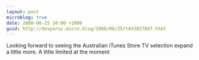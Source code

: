```yaml
---
layout: post
microblog: true
date: 2008-06-25 10:00 +1000
guid: http://desparoz.micro.blog/2008/06/25/t843027887.html
---
```

Looking forward to seeing the Australian iTunes Store TV selection expand a little more.  A little limited at the moment
